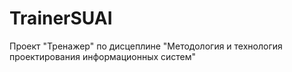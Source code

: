 # TrainerSUAI
Проект "Тренажер" по дисцеплине "Методология и технология проектирования информационных систем"
